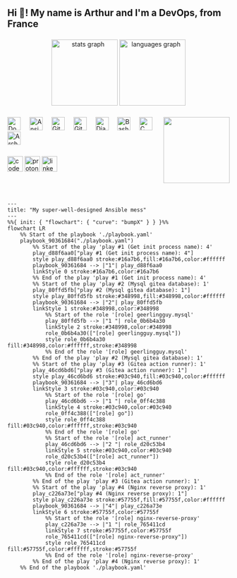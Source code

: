 <h2 align="left">Hi 👋! My name is Arthur and I'm a DevOps, from France</h2>

###

<div align="center">
  <img src="https://github-readme-stats.vercel.app/api?username=boyreau&hide_title=false&hide_rank=true&show_icons=true&include_all_commits=true&count_private=true&disable_animations=false&theme=dracula&locale=en&hide_border=false" height="150" alt="stats graph"  />
  <img src="https://github-readme-stats.vercel.app/api/top-langs?username=boyreau&locale=en&hide_title=false&count_private=false&layout=compact&card_width=320&langs_count=5&theme=dracula&hide_border=false" height="150" alt="languages graph"  />
</div>

###

<img align="right" height="150" src="https://i.imgflip.com/1o3xse.jpg"  />

###

<div align="left">
  <img src="https://cdn.jsdelivr.net/gh/devicons/devicon/icons/docker/docker-original.svg" height="30" alt="Docker logo"  />
  <img width="12" />
  <img src="https://cdn.jsdelivr.net/gh/devicons/devicon/icons/ansible/ansible-original.svg" height="30" alt="Ansible logo"  />
  <img width="12" />
  <img src="https://cdn.jsdelivr.net/gh/devicons/devicon/icons/git/git-original.svg" height="30" alt="Git logo"  />
  <img width="12" />
  <img src="https://cdn.jsdelivr.net/gh/devicons/devicon/icons/githubactions/githubactions-original.svg" height="30" alt="GitHub Actions logo"  />
  <img width="12" />
  <img src="https://cdn.jsdelivr.net/gh/devicons/devicon/icons/django/django-plain.svg" height="30" alt="Django logo"  />
  <img width="12" />
  <img src="https://cdn.jsdelivr.net/gh/devicons/devicon/icons/bash/bash-original.svg" height="30" alt="Bash logo"  />
  <img width="12" />
  <img src="https://cdn.jsdelivr.net/gh/devicons/devicon/icons/c/c-original.svg" height="30" alt="C logo"  />
  <img width="12" />
  <img src="https://cdn.jsdelivr.net/gh/devicons/devicon/icons/archlinux/archlinux-original.svg" height="30" alt="Arch Linux logo"  />
  <img width="12" />
</div>

###

<div align="left">
  <img src="https://img.shields.io/static/v1?message=Codeberg&logo=codeberg&label=&color=4793CC&logoColor=white&labelColor=&style=for-the-badge" height="35" alt="codeberg logo"  />
  <img src="https://img.shields.io/static/v1?message=ProtonMail&logo=protonmail&label=&color=6D4AFF&logoColor=white&labelColor=&style=for-the-badge" height="35" alt="proton mail logo"  />
  <img src="https://img.shields.io/static/v1?message=LinkedIn&logo=linkedin&label=&color=0077B5&logoColor=white&labelColor=&style=for-the-badge" height="35" alt="linkedin logo"  />
</div>

###

<br clear="both">

###
```mermaid
---
title: "My super-well-designed Ansible mess"
---
%%{ init: { "flowchart": { "curve": "bumpX" } } }%%
flowchart LR
	%% Start of the playbook './playbook.yaml'
	playbook_90361684("./playbook.yaml")
		%% Start of the play 'play #1 (Get init process name): 4'
		play_d88f6aa0["play #1 (Get init process name): 4"]
		style play_d88f6aa0 stroke:#16a7b6,fill:#16a7b6,color:#ffffff
		playbook_90361684 --> |"1"| play_d88f6aa0
		linkStyle 0 stroke:#16a7b6,color:#16a7b6
		%% End of the play 'play #1 (Get init process name): 4'
		%% Start of the play 'play #2 (Mysql gitea database): 1'
		play_80ffd5fb["play #2 (Mysql gitea database): 1"]
		style play_80ffd5fb stroke:#348998,fill:#348998,color:#ffffff
		playbook_90361684 --> |"2"| play_80ffd5fb
		linkStyle 1 stroke:#348998,color:#348998
			%% Start of the role '[role] geerlingguy.mysql'
			play_80ffd5fb --> |"1 "| role_0b6b4a30
			linkStyle 2 stroke:#348998,color:#348998
			role_0b6b4a30(["[role] geerlingguy.mysql"])
			style role_0b6b4a30 fill:#348998,color:#ffffff,stroke:#348998
			%% End of the role '[role] geerlingguy.mysql'
		%% End of the play 'play #2 (Mysql gitea database): 1'
		%% Start of the play 'play #3 (Gitea action runner): 1'
		play_46cd6bd6["play #3 (Gitea action runner): 1"]
		style play_46cd6bd6 stroke:#03c940,fill:#03c940,color:#ffffff
		playbook_90361684 --> |"3"| play_46cd6bd6
		linkStyle 3 stroke:#03c940,color:#03c940
			%% Start of the role '[role] go'
			play_46cd6bd6 --> |"1 "| role_0ff4c388
			linkStyle 4 stroke:#03c940,color:#03c940
			role_0ff4c388(["[role] go"])
			style role_0ff4c388 fill:#03c940,color:#ffffff,stroke:#03c940
			%% End of the role '[role] go'
			%% Start of the role '[role] act_runner'
			play_46cd6bd6 --> |"2 "| role_d20c53b4
			linkStyle 5 stroke:#03c940,color:#03c940
			role_d20c53b4(["[role] act_runner"])
			style role_d20c53b4 fill:#03c940,color:#ffffff,stroke:#03c940
			%% End of the role '[role] act_runner'
		%% End of the play 'play #3 (Gitea action runner): 1'
		%% Start of the play 'play #4 (Nginx reverse proxy): 1'
		play_c226a73e["play #4 (Nginx reverse proxy): 1"]
		style play_c226a73e stroke:#57755f,fill:#57755f,color:#ffffff
		playbook_90361684 --> |"4"| play_c226a73e
		linkStyle 6 stroke:#57755f,color:#57755f
			%% Start of the role '[role] nginx-reverse-proxy'
			play_c226a73e --> |"1 "| role_765411cd
			linkStyle 7 stroke:#57755f,color:#57755f
			role_765411cd(["[role] nginx-reverse-proxy"])
			style role_765411cd fill:#57755f,color:#ffffff,stroke:#57755f
			%% End of the role '[role] nginx-reverse-proxy'
		%% End of the play 'play #4 (Nginx reverse proxy): 1'
	%% End of the playbook './playbook.yaml'

```
